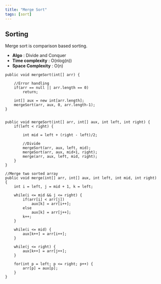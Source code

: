 ```yaml
---
title: "Merge Sort"
tags: [sort]
---
```


## Sorting

Merge sort is comparison based sorting. 

- <strong>Algo</strong> : Divide and Conquer 
- <strong>Time complexity</strong> : O(nlog(n)) 
- <strong>Space Complexity</strong> : O(n) 


```
public void mergeSort(int[] arr) {

	//Error handling
	if(arr == null || arr.length == 0)
		return;

	int[] aux = new int[arr.length];	
	mergeSort(arr, aux, 0, arr.length-1);	
}


public void mergeSort(int[] arr, int[] aux, int left, int right) {
	if(left < right) {

		int mid = left + (right - left)/2;

		//Divide
		mergeSort(arr, aux, left, mid);
		mergeSort(arr, aux, mid+1, right);
		merge(arr, aux, left, mid, right);
	}
}

//Merge two sorted array
public void merge(int[] arr, int[] aux, int left, int mid, int right) {
	int i = left, j = mid + 1, k = left;

	while(i <= mid && j <= right) {
		if(arr[i] < arr[j]) 
			aux[k] = arr[i++];
		else 
			aux[k] = arr[j++];
		k++;
	}

	while(i <= mid) {
		aux[k++] = arr[i++];
	}

	while(j <= right) {
		aux[k++] = arr[j++];
	}

	for(int p = left; p <= right; p++) {
		arr[p] = aux[p];
	}
}
```
